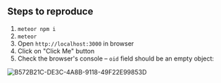## Steps to reproduce

1. `meteor npm i`
2. `meteor`
3. Open `http://localhost:3000` in browser
4. Click on "Click Me" button
5. Check the browser's console – `oid` field should be an empty object:

![B572B21C-DE3C-4A8B-9118-49F22E99853D](https://user-images.githubusercontent.com/16780712/167315560-a8845a52-2057-4142-b76a-97347fe22fc2.png)

